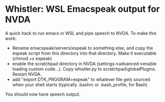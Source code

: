 # Whistler: WSL Emacspeak output for NVDA
A quick hack to run emacs in WSL and pipe speech to NVDA. To make this work:

- Rename emacspeak/servers/espeak to something else, and copy the espeak script from this directory into that directory. Make it executable (chmod +x espeak)
- enable the scratchpad directory in NVDA (settings->advanced->enable loading custom code...). Copy whistler.py to scratchpad\globalPlugins. Restart NVDA.
- add "export DTK_PROGRAM=espeak" to whatever file gets sourced when your shell starts (typically .bashrc or .bash_profile, for Bash)

You should now have speech output.
